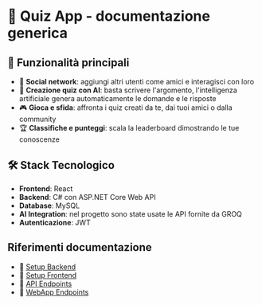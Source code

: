 # 🚀 Quiz App - documentazione generica

## 🚀 Funzionalità principali

- 👥 **Social network**: aggiungi altri utenti come amici e interagisci con loro
- 🧠 **Creazione quiz con AI**: basta scrivere l'argomento, l'intelligenza artificiale genera automaticamente le domande e le risposte
- 🎮 **Gioca e sfida**: affronta i quiz creati da te, dai tuoi amici o dalla community
- 🏆 **Classifiche e punteggi**: scala la leaderboard dimostrando le tue conoscenze

## 🛠️ Stack Tecnologico

- **Frontend**: React
- **Backend**: C# con ASP.NET Core Web API
- **Database**: MySQL
- **AI Integration**: nel progetto sono state usate le API fornite da GROQ
- **Autenticazione**: JWT

## Riferimenti documentazione
- 🚀 [Setup Backend](/setup-backend.md)
- 🎨 [Setup Frontend](/setup-frontend.md)
- 📖 [API Endpoints](/endpoint-server.md)
- 👥 [WebApp Endpoints](/endpoint-client.md)
